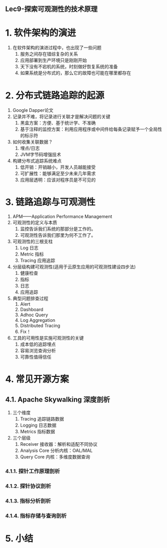 Lec9-探索可观测性的技术原理
---

# 1. 软件架构的演进
1. 在软件架构的演进过程中，也出现了一些问题
   1. 服务之间存在错综复杂的关系
   2. 应用部署到生产环境只是刚刚开始
   3. 天下没有不宕机的系统，时刻做好恢复系统的准备
   4. 如果系统是分布式的，那么它的故障也可能在哪里都存在

# 2. 分布式链路追踪的起源
1. Google Dapper论文
2. 记录并不难，将记录进行关联才是解决问题的关键
   1. 黑盒方案：方便、基于统计学、不准确
   2. 基于注释的监控方案：利用应用程序或中间件给每条记录赋予一个全局性的标示符
3. 如何收集关联数据？
   1. 埋点/日志
   2. JVM字节码增强技术
4. 构建分布式追踪系统难点
   1. 低开销：开销越小，开发人员越能接受
   2. 可扩展性：能够满足至少未来几年需求
   3. 应用层透明：应该对程序员是不可见的

# 3. 链路追踪与可观测性
1. APM——Application Performance Management
2. 可观测性的定义与本质
   1. 监控告诉我们系统的那部分是工作的。
   2. 可观测性告诉我们那里为何不工作了。
3. 可观测性的三根支柱
   1. Log 日志
   2. Metric 指标
   3. Tracing 应用追踪
4. 分层级构建可观测性(适用于云原生应用的可观测性建设四步法)
   1. 健康检查
   2. 指标
   3. 日志
   4. 应用追踪
5. 典型问题排查过程
   1. Alert
   2. Dashboard
   3. Adhoc Query
   4. Log Aggregation
   5. Distributed Tracing
   6. Fix！
6. 工具的可用性是实施可观测性的关键
   1. 成本低的追踪埋点
   2. 容易浏览查询分析
   3. 可靠性值得信任

# 4. 常见开源方案

## 4.1. Apache Skywalking 深度剖析
1. 三个维度
   1. Tracing 追踪链路数据
   2. Logging 日志数据
   3. Metrics 指标数据
2. 三个层级
   1. Receiver 接收器：解析和适配不同协议
   2. Analysis Core 分析内核：OAL/MAL
   3. Query Core 内核：多维度数据查询

### 4.1.1. 探针工作原理剖析

### 4.1.2. 探针协议剖析

### 4.1.3. 指标分析剖析

### 4.1.4. 指标存储与查询剖析

# 5. 小结